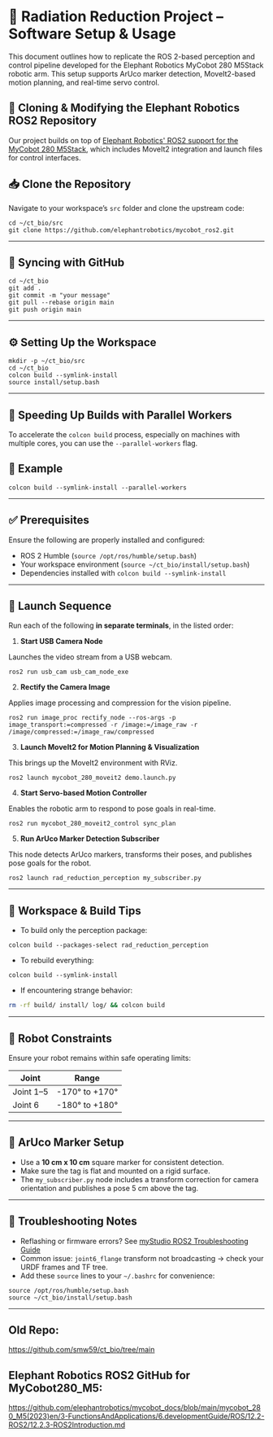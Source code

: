 
# 🧠 Radiation Reduction Project – Software Setup & Usage

This document outlines how to replicate the ROS 2-based perception and control pipeline developed for the Elephant Robotics MyCobot 280 M5Stack robotic arm. This setup supports ArUco marker detection, MoveIt2-based motion planning, and real-time servo control.

## 🐘 Cloning & Modifying the Elephant Robotics ROS2 Repository

Our project builds on top of [Elephant Robotics' ROS2 support for the MyCobot 280 M5Stack](https://github.com/elephantrobotics/mycobot_ros2), which includes MoveIt2 integration and launch files for control interfaces.

## 📥 Clone the Repository

Navigate to your workspace’s `src` folder and clone the upstream code:

```
cd ~/ct_bio/src
git clone https://github.com/elephantrobotics/mycobot_ros2.git
```

---

## 🔄 Syncing with GitHub

```
cd ~/ct_bio
git add .
git commit -m "your message"
git pull --rebase origin main
git push origin main
```

---

## ⚙️ Setting Up the Workspace

```
mkdir -p ~/ct_bio/src
cd ~/ct_bio
colcon build --symlink-install
source install/setup.bash
```
---

## 🧵 Speeding Up Builds with Parallel Workers

To accelerate the `colcon build` process, especially on machines with multiple cores, you can use the `--parallel-workers` flag.

## 🔄 Example

```
colcon build --symlink-install --parallel-workers
```

---

## ✅ Prerequisites

Ensure the following are properly installed and configured:

- ROS 2 Humble (`source /opt/ros/humble/setup.bash`)
- Your workspace environment (`source ~/ct_bio/install/setup.bash`)
- Dependencies installed with `colcon build --symlink-install`

---

## 🚀 Launch Sequence

Run each of the following **in separate terminals**, in the listed order:

1. **Start USB Camera Node**

Launches the video stream from a USB webcam.

```
ros2 run usb_cam usb_cam_node_exe
```

2. **Rectify the Camera Image**

Applies image processing and compression for the vision pipeline.

```
ros2 run image_proc rectify_node --ros-args -p image_transport:=compressed -r /image:=/image_raw -r /image/compressed:=/image_raw/compressed
```

3. **Launch MoveIt2 for Motion Planning & Visualization**

This brings up the MoveIt2 environment with RViz.

```
ros2 launch mycobot_280_moveit2 demo.launch.py
```

4. **Start Servo-based Motion Controller**

Enables the robotic arm to respond to pose goals in real-time.

```
ros2 run mycobot_280_moveit2_control sync_plan
```

5. **Run ArUco Marker Detection Subscriber**

This node detects ArUco markers, transforms their poses, and publishes pose goals for the robot.

```
ros2 launch rad_reduction_perception my_subscriber.py
```

---

## 🔧 Workspace & Build Tips

- To build only the perception package:

```
colcon build --packages-select rad_reduction_perception
```

- To rebuild everything:

```
colcon build --symlink-install
```

- If encountering strange behavior:

```bash
rm -rf build/ install/ log/ && colcon build
```

---

## 📐 Robot Constraints

Ensure your robot remains within safe operating limits:

| Joint       | Range           |
|-------------|-----------------|
| Joint 1–5   | -170° to +170°  |
| Joint 6     | -180° to +180°  |

---

## 📸 ArUco Marker Setup

- Use a **10 cm x 10 cm** square marker for consistent detection.
- Make sure the tag is flat and mounted on a rigid surface.
- The `my_subscriber.py` node includes a transform correction for camera orientation and publishes a pose 5 cm above the tag.

---

## 🧪 Troubleshooting Notes

- Reflashing or firmware errors? See [myStudio ROS2 Troubleshooting Guide](https://docs.elephantrobotics.com/docs/mycobot_280_ar_en/3-FunctionsAndApplications/6.developmentGuide/ROS/12.2-ROS2/12.2.5-Moveit2/)
- Common issue: `joint6_flange` transform not broadcasting → check your URDF frames and TF tree.
- Add these `source` lines to your `~/.bashrc` for convenience:

```
source /opt/ros/humble/setup.bash
source ~/ct_bio/install/setup.bash
```

---

## Old Repo:
https://github.com/smw59/ct_bio/tree/main

## Elephant Robotics ROS2 GitHub for MyCobot280_M5:
https://github.com/elephantrobotics/mycobot_docs/blob/main/mycobot_280_M5(2023)en/3-FunctionsAndApplications/6.developmentGuide/ROS/12.2-ROS2/12.2.3-ROS2Introduction.md


